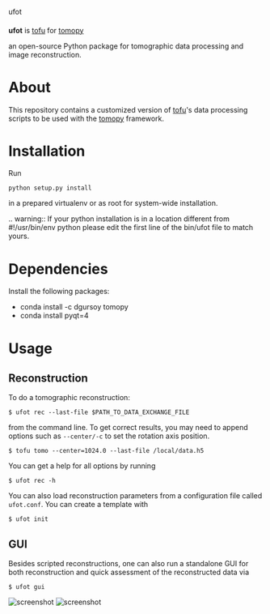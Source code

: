 ufot
####

**ufot** is [tofu](https://github.com/ufo-kit/tofu) for [tomopy](https://github.com/tomopy/tomopy)

an open-source Python package for tomographic data 
processing and image reconstruction.

About
=====

This repository contains a customized version of [tofu](https://github.com/ufo-kit/tofu)'s data processing scripts to be used with the [tomopy](https://github.com/tomopy/tomopy) framework. 

Installation
============

Run

    python setup.py install

in a prepared virtualenv or as root for system-wide installation.

.. warning:: If your python installation is in a location different from #!/usr/bin/env python please edit the first line of the bin/ufot file to match yours.

Dependencies
============

Install the following packages:

- conda install -c dgursoy tomopy
- conda install pyqt=4

Usage
=====

Reconstruction
--------------

To do a tomographic reconstruction:

    $ ufot rec --last-file $PATH_TO_DATA_EXCHANGE_FILE

from the command line. To get correct results, you may need to append
options such as `--center/-c` to set the rotation axis position. 

    $ tofu tomo --center=1024.0 --last-file /local/data.h5

You can get a help for all options by running

    $ ufot rec -h

You can also load reconstruction parameters from a configuration file called
`ufot.conf`. You can create a template with

    $ ufot init

GUI
---

Besides scripted reconstructions, one can also run a standalone GUI for both
reconstruction and quick assessment of the reconstructed data via

    $ ufot gui


![screenshot](https://github.com/decarlof/ufot/blob/master/docs/source/img/tomoPyUI_calibrate.png)
![screenshot](https://github.com/decarlof/ufot/blob/master/docs/source/img/tomoPyUI_rec.png)

